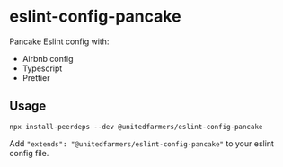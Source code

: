 # eslint-config-pancake

Pancake Eslint config with:

- Airbnb config
- Typescript
- Prettier

## Usage

```
npx install-peerdeps --dev @unitedfarmers/eslint-config-pancake
```

Add `"extends": "@unitedfarmers/eslint-config-pancake"` to your eslint config file.
